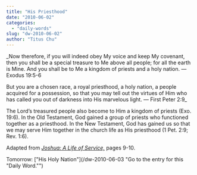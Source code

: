 ```yaml
---
title: "His Priesthood"
date: "2010-06-02"
categories: 
  - "daily-words"
slug: "dw-2010-06-02"
author: "Titus Chu"
---
```


_Now therefore, if you will indeed obey My voice and keep My covenant, then you shall be a special treasure to Me above all people; for all the earth is Mine. And you shall be to Me a kingdom of priests and a holy nation. — Exodus 19:5-6

But you are a chosen race, a royal priesthood, a holy nation, a people acquired for a possession, so that you may tell out the virtues of Him who has called you out of darkness into His marvelous light. — First Peter 2:9_

The Lord’s treasured people also become to Him a kingdom of priests (Exo. 19:6). In the Old Testament, God gained a group of priests who functioned together as a priesthood. In the New Testament, God has gained us so that we may serve Him together in the church life as His priesthood (1 Pet. 2:9; Rev. 1:6).

Adapted from [_Joshua: A Life of Service,_](/book-joshua/ "Go to the listing for this book.") pages 9-10.

Tomorrow: ["His Holy Nation"](/dw-2010-06-03 "Go to the entry for this "Daily Word."")
